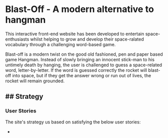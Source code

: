 # Blast-Off - A modern alternative to hangman

This interactive front-end website has been developed to entertain space-enthusiasts whilst helping to grow and develop their space-ralated vocabulary through a challenging word-based game.

Blast-off is a modern twist on the good old fashioned, pen and paper based game Hangman.  Instead of slowly bringing an innocent stick-man to his untimely death by hanging, the user is challenged to guess a space-related word, letter-by-letter.  If the word is guessed correctly the rocket will blast-off into space, but if they get the answer wrong or run out of lives, the rocket will remain grounded.

## Strategy
---

### User Stories

The site's strategy us based on satisfying the below user stories:

* 